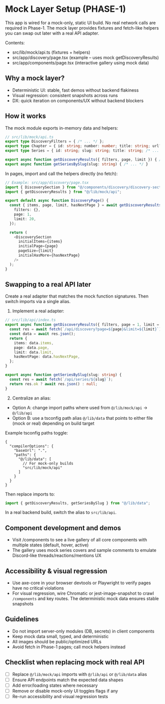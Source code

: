 # Mock Layer Setup (PHASE-1)

This app is wired for a mock-only, static UI build. No real network calls are required in Phase-1. The mock layer provides fixtures and fetch-like helpers you can swap out later with a real API adapter.

Contents:
- src/lib/mock/api.ts (fixtures + helpers)
- src/app/discovery/page.tsx (example – uses mock getDiscoveryResults)
- src/app/components/page.tsx (interactive gallery using mock data)

## Why a mock layer?
- Deterministic UI: stable, fast demos without backend flakiness
- Visual regression: consistent snapshots across runs
- DX: quick iteration on components/UX without backend blockers

## How it works
The mock module exports in-memory data and helpers:

```ts
// src/lib/mock/api.ts
export type DiscoveryFilters = { /* ... */ };
export type Chapter = { id: string; number: number; title: string; url?: string };
export type Series = { id: string; slug: string; title: string; /* ... */ };

export async function getDiscoveryResults({ filters, page, limit }) { /* ... */ }
export async function getSeriesBySlug(slug: string) { /* ... */ }
```

In pages, import and call the helpers directly (no fetch):

```ts
// Example: src/app/discovery/page.tsx
import { DiscoverySection } from "@/components/discovery/discovery-section";
import { getDiscoveryResults } from "@/lib/mock/api";

export default async function DiscoveryPage() {
  const { items, page, limit, hasNextPage } = await getDiscoveryResults({
    filters: {},
    page: 1,
    limit: 20,
  });

  return (
    <DiscoverySection
      initialItems={items}
      initialPage={page}
      pageSize={limit}
      initialHasMore={hasNextPage}
    />
  );
}
```

## Swapping to a real API later
Create a real adapter that matches the mock function signatures. Then switch imports via a single alias.

1) Implement a real adapter:
```ts
// src/lib/api/index.ts
export async function getDiscoveryResults({ filters, page = 1, limit = 20 }) {
  const res = await fetch(`/api/discovery?page=${page}&limit=${limit}`);
  const data = await res.json();
  return {
    items: data.items,
    page: data.page,
    limit: data.limit,
    hasNextPage: data.hasNextPage,
  };
}

export async function getSeriesBySlug(slug: string) {
  const res = await fetch(`/api/series/${slug}`);
  return res.ok ? await res.json() : null;
}
```

2) Centralize an alias:
- Option A: change import paths where used from `@/lib/mock/api` → `@/lib/api`
- Option B: use a tsconfig path alias `@/lib/data` that points to either file (mock or real) depending on build target

Example tsconfig paths toggle:
```jsonc
{
  "compilerOptions": {
    "baseUrl": ".",
    "paths": {
      "@/lib/data": [
        // For mock-only builds
        "src/lib/mock/api"
      ]
    }
  }
}
```

Then replace imports to:
```ts
import { getDiscoveryResults, getSeriesBySlug } from "@/lib/data";
```

In a real backend build, switch the alias to `src/lib/api`.

## Component development and demos
- Visit /components to see a live gallery of all core components with multiple states (default, hover, active)
- The gallery uses mock series covers and sample comments to emulate Discord-like threads/reactions/mentions UX

## Accessibility & visual regression
- Use axe-core in your browser devtools or Playwright to verify pages have no critical violations
- For visual regression, wire Chromatic or jest-image-snapshot to crawl `/components` and key routes. The deterministic mock data ensures stable snapshots

## Guidelines
- Do not import server-only modules (DB, secrets) in client components
- Keep mock data small, typed, and deterministic
- All images should be public/optimized URLs
- Avoid fetch in Phase-1 pages; call mock helpers instead

## Checklist when replacing mock with real API
- [ ] Replace `@/lib/mock/api` imports with `@/lib/api` or `@/lib/data` alias
- [ ] Ensure API endpoints match the expected data shapes
- [ ] Add error/loading states where necessary
- [ ] Remove or disable mock-only UI toggles flags if any
- [ ] Re-run accessibility and visual regression tests